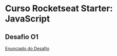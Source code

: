 # Curso Rocketseat Starter: JavaScript
## Desafio O1

[Enunciado do Desafio](/curso-javascript-desafio-01.pdf)